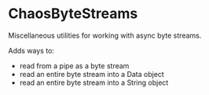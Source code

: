 # ChaosByteStreams

Miscellaneous utilities for working with async byte streams.

Adds ways to:

- read from a pipe as a byte stream
- read an entire byte stream into a Data object
- read an entire byte stream into a String object
